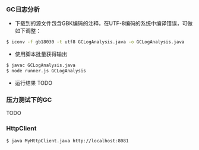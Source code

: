 ### GC日志分析

* 下载到的源文件包含GBK编码的注释，在UTF-8编码的系统中编译错误，可做如下调整：

```bash
$ iconv -f gb18030 -t utf8 GCLogAnalysis.java -o GCLogAnalysis.java
```

* 使用脚本批量获得输出

```bash
$ javac GCLogAnalysis.java
$ node runner.js GCLogAnalysis
```

* 运行结果
TODO

### 压力测试下的GC

TODO

### HttpClient

```bash
$ java MyHttpClient.java http://localhost:8081
```
